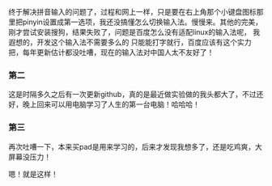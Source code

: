 终于解决拼音输入的问题了，过程和网上一样，只是要在右上角那个小键盘图标那里把pinyin设置成第一选项，我还没搞懂怎么切换输入法。慢慢来。其他的完美，刚才尝试安装搜狗，结果失败了，问题是百度怎么没有适配linux的输入法呢，
我遐想的，开发这个输入法不需要多么的 只能能打字就行，百度应该有这个实力把，每年更新估计都没吐嘈，现在的输入法对中国人太不友好了！

### 第二
这是时隔多久之后有一次更新github，真的是最近做实验做的我头都大了，不过还好，晚上回来可以用电脑学习了人生的第一台电脑！哈哈哈！  

### 第三
再次吐嘈一下，本来买pad是用来学习的，后来才发现我想多了，还是吃鸡爽，大屏幕没压力！  

嗯！就是这样！
